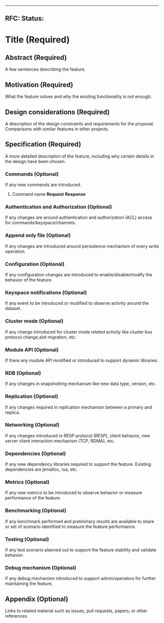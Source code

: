 
---
RFC: <PR number>
Status: <Proposed>
---

# Title (Required)

## Abstract (Required)

A few sentences describing the feature.

## Motivation (Required)

What the feature solves and why the existing functionality is not enough.

## Design considerations (Required)

A description of the design constraints and requirements for the proposal. Comparisons with similar features in other projects.

## Specification (Required)

A more detailed description of the feature, including why certain details in the design have been chosen.

### Commands (Optional)

If any new commands are introduced.

1. Command name
**Request**
**Response**

### Authentication and Authorization (Optional)

If any changes are around authentication and authorization (ACL) access for commands/keyspace/channels.

### Append only file (Optional)

If any changes are introduced around persistence mechanism of every write operation.

### Configuration (Optional)

If any configuration changes are introduced to enable/disable/modify the behavior of the feature.

### Keyspace notifications (Optional)

If any event to be introduced or modified to observe activity around the dataset.

### Cluster mode (Optional)

If any change introduced for cluster mode related activity like cluster bus protocol change,slot migration, etc.

### Module API (Optional)

If there any module API modified or introduced to support dynamic libraries.

### RDB (Optional)

If any changes in snapshotting mechanism like new data type, version, etc.

### Replication (Optional)

If any changes required in replication mechanism between a primary and replica.

### Networking (Optional)

If any changes introduced in RESP protocol (RESP), client behavior, new server client interaction mechanism (TCP, RDMA), etc.

### Dependencies (Optional)

If any new dependency libraries required to support the feature. Existing dependencies are jemalloc, lua, etc.

### Metrics (Optional)

If any new metrics to be introduced to observe behavior or measure performance of the feature.

### Benchmarking (Optional)

If any benchmark performed and preliminary results are available to share or set of scenario identified to measure the feature performance.

### Testing (Optional)

If any test scenario planned out to support the feature stability and validate behavior.

### Debug mechanism (Optional)

If any debug mechanism introduced to support admin/operators for further maintaining the feature.

## Appendix (Optional)

Links to related material such as issues, pull requests, papers, or other references.
